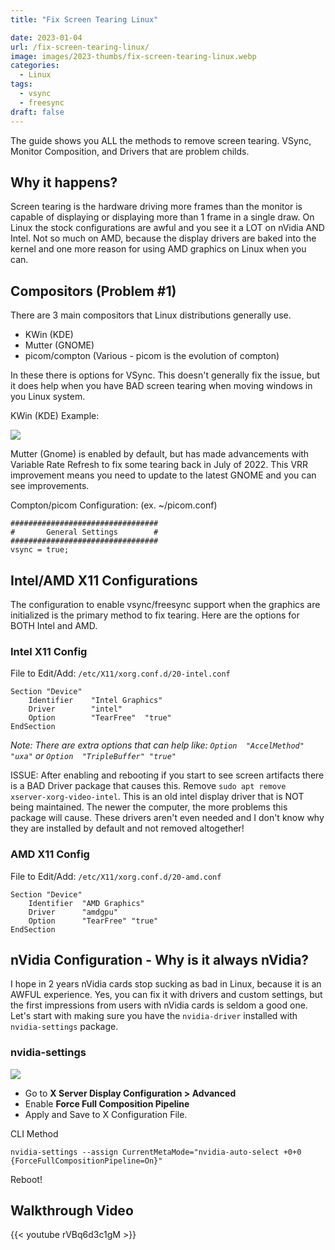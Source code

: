 ```yaml
---
title: "Fix Screen Tearing Linux"

date: 2023-01-04
url: /fix-screen-tearing-linux/
image: images/2023-thumbs/fix-screen-tearing-linux.webp
categories:
  - Linux
tags:
  - vsync
  - freesync
draft: false
---
```

The guide shows you ALL the methods to remove screen tearing. VSync, Monitor Composition, and Drivers that are problem childs.
<!--more-->

## Why it happens?

Screen tearing is the hardware driving more frames than the monitor is capable of displaying or displaying more than 1 frame in a single draw. On Linux the stock configurations are awful and you see it a LOT on nVidia AND Intel. Not so much on AMD, because the display drivers are baked into the kernel and one more reason for using AMD graphics on Linux when you can.

## Compositors (Problem #1)

There are 3 main compositors that Linux distributions generally use.

- KWin (KDE)
- Mutter (GNOME)
- picom/compton (Various - picom is the evolution of compton)

In these there is options for VSync. This doesn't generally fix the issue, but it does help when you have BAD screen tearing when moving windows in you Linux system. 

KWin (KDE) Example:

![](/images/2023/fix-screen-tearing-linux/kwin.webp)

Mutter (Gnome) is enabled by default, but has made advancements with Variable Rate Refresh to fix some tearing back in July of 2022. This VRR improvement means you need to update to the latest GNOME and you can see improvements. 

Compton/picom Configuration: (ex. ~/picom.conf) 

```
#################################
#       General Settings        #
#################################
vsync = true;
```

## Intel/AMD X11 Configurations

The configuration to enable vsync/freesync support when the graphics are initialized is the primary method to fix tearing. Here are the options for BOTH Intel and AMD.

### Intel X11 Config

File to Edit/Add: `/etc/X11/xorg.conf.d/20-intel.conf`

```
Section "Device"
    Identifier    "Intel Graphics"
    Driver        "intel"
    Option        "TearFree"  "true"
EndSection
```

_Note: There are extra options that can help like: `Option  "AccelMethod" "uxa"` or `Option  "TripleBuffer" "true"`_

ISSUE: After enabling and rebooting if you start to see screen artifacts there is a BAD Driver package that causes this. Remove `sudo apt remove xserver-xorg-video-intel`. This is an old intel display driver that is NOT being maintained. The newer the computer, the more problems this package will cause. These drivers aren't even needed and I don't know why they are installed by default and not removed altogether!

### AMD X11 Config

File to Edit/Add: `/etc/X11/xorg.conf.d/20-amd.conf`

```
Section "Device"
    Identifier  "AMD Graphics"
    Driver      "amdgpu"
    Option      "TearFree" "true"
EndSection
```

## nVidia Configuration - Why is it always nVidia?

I hope in 2 years nVidia cards stop sucking as bad in Linux, because it is an AWFUL experience. Yes, you can fix it with drivers and custom settings, but the first impressions from users with nVidia cards is seldom a good one. Let's start with making sure you have the `nvidia-driver` installed with `nvidia-settings` package.

### nvidia-settings

![](/images/2023/fix-screen-tearing-linux/nvidia-settings.webp)

- Go to **X Server Display Configuration > Advanced**
- Enable **Force Full Composition Pipeline**
- Apply and Save to X Configuration File.

CLI Method

```
nvidia-settings --assign CurrentMetaMode="nvidia-auto-select +0+0 {ForceFullCompositionPipeline=On}"
```
Reboot!

## Walkthrough Video

{{< youtube rVBq6d3c1gM >}}
